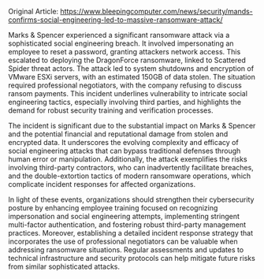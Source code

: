 Original Article: https://www.bleepingcomputer.com/news/security/mands-confirms-social-engineering-led-to-massive-ransomware-attack/

Marks & Spencer experienced a significant ransomware attack via a sophisticated social engineering breach. It involved impersonating an employee to reset a password, granting attackers network access. This escalated to deploying the DragonForce ransomware, linked to Scattered Spider threat actors. The attack led to system shutdowns and encryption of VMware ESXi servers, with an estimated 150GB of data stolen. The situation required professional negotiators, with the company refusing to discuss ransom payments. This incident underlines vulnerability to intricate social engineering tactics, especially involving third parties, and highlights the demand for robust security training and verification processes.

The incident is significant due to the substantial impact on Marks & Spencer and the potential financial and reputational damage from stolen and encrypted data. It underscores the evolving complexity and efficacy of social engineering attacks that can bypass traditional defenses through human error or manipulation. Additionally, the attack exemplifies the risks involving third-party contractors, who can inadvertently facilitate breaches, and the double-extortion tactics of modern ransomware operations, which complicate incident responses for affected organizations.

In light of these events, organizations should strengthen their cybersecurity posture by enhancing employee training focused on recognizing impersonation and social engineering attempts, implementing stringent multi-factor authentication, and fostering robust third-party management practices. Moreover, establishing a detailed incident response strategy that incorporates the use of professional negotiators can be valuable when addressing ransomware situations. Regular assessments and updates to technical infrastructure and security protocols can help mitigate future risks from similar sophisticated attacks.